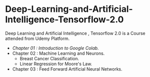# Deep-Learning-and-Artificial-Intelligence-Tensorflow-2.0
Deep Learning and Artificial Intelligence , Tensorflow 2.0 is a Course attended from Udemy Platform.

+ *Chapter 01 : Introduction to Google Colab.*
+ Chapter 02 : Machine Learning and Neurons.
  + Breast Cancer Classification.
  + Linear Regression for Moore's Law.
+ Chapter 03 : Feed Forward Artificial Neural Networks.
